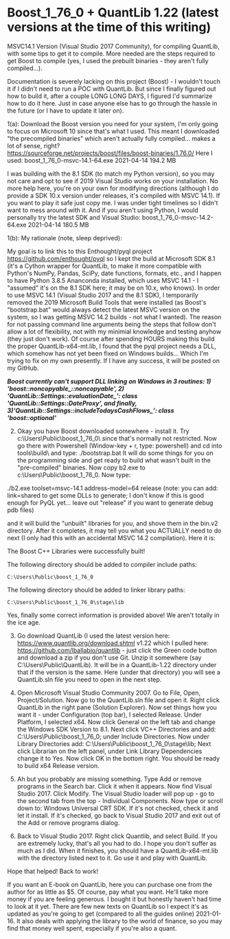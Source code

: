 # Boost_1_76_0 + QuantLib 1.22 (latest versions at the time of this writing)
MSVC14.1 Version (Visual Studio 2017 Community), for compiling QuantLib, with some tips to get it to compile.  More needed are the steps required to get Boost to compile (yes, I used the prebuilt binaries - they aren't fully compiled...).

Documentation is severely lacking on this project (Boost) - I wouldn't touch it if I didn't need to run a POC with QuantLib.  But since I finally figured out how to build it, after a couple LONG LONG DAYS, I figured I'd summarize how to do it here.  Just in case anyone else has to go through the hassle in the future (or I have to update it later on).

1(a): Download the Boost version you need for your system, I'm only going to focus on Microsoft 10 since that's what I used.  This meant I downloaded "the precompiled binaries" which aren't actually fully compiled... makes a lot of sense, right?  
https://sourceforge.net/projects/boost/files/boost-binaries/1.76.0/
Here I used:
boost_1_76_0-msvc-14.1-64.exe	2021-04-14	194.2 MB

I was building with the 8.1 SDK (to match my Python version), so you may not care and opt to see if 2019 Visual Studio works on your installation.  No more help here, you're on your own for modifying directions (although I do provide a SDK 10.x version under releases, it's compiled with MSVC 14.1).  If you want to play it safe just copy me.  I was under tight timelines so I didn't want to mess around with it.  And if you aren't using Python, I would personally try the latest SDK and Visual Studio:
boost_1_76_0-msvc-14.2-64.exe	2021-04-14	180.5 MB

1(b): My rationale (note, sleep deprived):

My goal is to link this to this Enthought/pyql project https://github.com/enthought/pyql so I kept the build at Microsoft SDK 8.1 (it's a Cython wrapper for QuantLib, to make it more compatible with Python's NumPy, Pandas, SciPy, date functions, formats, etc., and I happen to have Python 3.8.5 Ananconda installed, which uses MSVC 14.1 - I "assumed" it's on the 8.1 SDK here; it may be on 10.x, who knows).  In order to use MSVC 14.1 (Visual Studio 2017 and the 8.1 SDK), I temporarily removed the 2019 Microsoft Build Tools that were installed (as Boost's "bootstrap.bat" would always detect the latest MSVC version on the system, so I was getting MSVC 14.2 builds - not what I wanted).  The reason for not passing command line arguments being the steps that follow don't allow a lot of flexibility, not with my minimial knowledge and testing anyhow (they just don't work).  Of course after spending HOURS making this build the proper QuantLib-x64-mt.lib, I found that the pyql project needs a DLL, which somehow has not yet been fixed on Windows builds... Which I'm trying to fix on my own presently.  If I have any success, it will be posted on my GitHub.  

***Boost currently can't support DLL linking on Windows in 3 routines: 1) 'boost::noncopyable_::noncopyable', 2) 'QuantLib::Settings::evaluationDate_': class 'QuantLib::Settings::DateProxy', and finally, 3)'QuantLib::Settings::includeTodaysCashFlows_': class 'boost::optional<bool>'***

2) Okay you have Boost downloaded somewhere - install it.  Try c:\Users\Public\boost_1_76_0\ since that's normally not restricted.  Now go there with Powershell (Window-key + r, type: powershell) and cd into tools\build\ and type: ./bootstrap.bat 
It will do some things for you on the programming side and get ready to build what wasn't built in the "pre-compiled" binaries.  Now copy b2.exe to c:\Users\Public\boost_1_76_0\.  Now type: 
    
./b2.exe toolset=msvc-14.1 address-model=64 release 
(note: you can add: link=shared to get some DLLs to generate; I don't know if this is good enough for PyQL yet... leave out "release" if you want to generate debug pdb files)
    
and it will build the "unbuilt" libraries for you, and shove them in the bin.v2 directory.  After it completes, it may tell you what you ACTUALLY need to do next (I only had this with an accidental MSVC 14.2 compilation).  Here it is:

The Boost C++ Libraries were successfully built!

The following directory should be added to compiler include paths:

    C:\Users\Public\boost_1_76_0

The following directory should be added to linker library paths:

    C:\Users\Public\boost_1_76_0\stage\lib

Yes, finally some correct information is provided above!  We aren't totally in the ice age.

3) Go download QuantLib (I used the latest version here: https://www.quantlib.org/download.shtml v1.22 which I pulled here: https://github.com/lballabio/quantlib - just click the Green code button and download a zip if you don't use Git.  Unzip it somewhere (say C:\Users\Public\QuantLib\).  It will be in a QuantLib-1.22 directory under that if the version is the same.  Here (under that directory) you will see a QuantLib.sln file you need to open in the next step.

4) Open Microsoft Visual Studio Community 2007.  Go to File, Open, Project/Solution.  Now go to the QuantLib.sln file and open it.  Right click QuantLib in the right pane (Solution Explorer).  Now set things how you want it - under Configuration (top bar), I selected Release.  Under Platform, I selected x64.  Now click General on the left tab and change the Windows SDK Version to 8.1.  Next click VC++ Directories and add: C:\Users\Public\boost_1_76_0; under Include Directories.  Now under Library Directories add: C:\Users\Public\boost_1_76_0\stage\lib;  Next click Librarian on the left panel, under Link Library Dependencies change it to Yes.  Now click OK in the bottom right.  You should be ready to build x64 Release version.

5) Ah but you probably are missing something.  Type Add or remove programs in the Search bar.  Click it when it appears.  Now find Visual Studio 2017.  Click Modify.  The Visual Studio loader will pop up - go to the second tab from the top - Individual Components.  Now type or scroll down to: Windows Universal CRT SDK.  If it's not checked, check it and let it install.  If it's checked, go back to Visual Studio 2017 and exit out of the Add or remove programs dialog.

6) Back to Visual Studio 2017.  Right click Quantlib, and select Build.  If you are extremely lucky, that's all you had to do.  I hope you don't suffer as much as I did.  When it finishes, you should have a QuantLib-x64-mt.lib with the directory listed next to it.  Go use it and play with QuantLib.

Hope that helped!  Back to work!

If you want an E-book on QuantLib, here you can purchase one from the author for as little as $5.  Of course, pay what you want.  He'll take more money if you are feeling generous.  I bought it but honestly haven't had time to look at it yet.  There are few new texts on QuantLib so I expect it's as updated as you're going to get (compared to all the guides online) 2021-01-16.  It also deals with applying the library to the world of finance, so you may find that money well spent, especially if you're also a quant.
